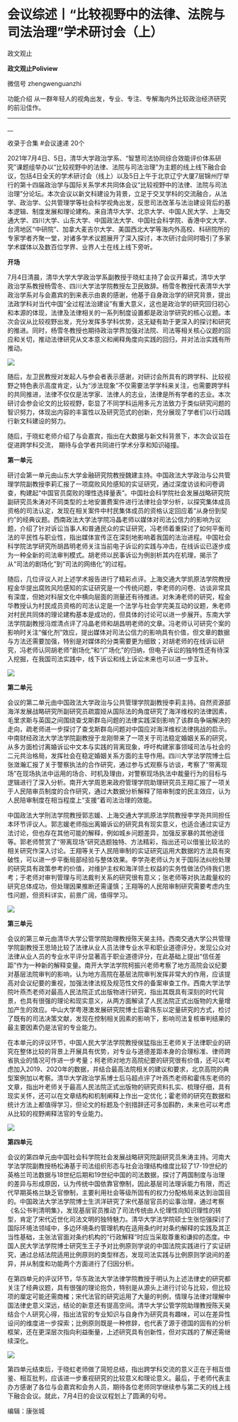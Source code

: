 

#  会议综述丨“比较视野中的法律、法院与司法治理”学术研讨会（上）

政文观止  

**政文观止Poliview** 

微信号 zhengwenguanzhi

功能介绍 从一群年轻人的视角出发，专业、专注、专解海内外比较政治经济研究的前沿佳作。

____

__

收录于合集 #会议速递 20个

2021年7月4日、5日，清华大学政治学系、“智慧司法协同综合效能评价体系研究”课题组举办以“比较视野中的法律、法院与司法治理”为主题的线上线下融合会议，包括4日全天的学术研讨会（线上）以及5日上午于北京辽宁大厦7层锦州厅举行的第十四届政治学与国际关系学术共同体会议“比较视野中的法律、法院与司法治理”分论坛。本次会议以新文科建设为背景，立足于交叉学科的交流融合，从法学、政治学、公共管理学等社会科学视角出发，反思司法改革与法治建设背后的基本逻辑、制度发展和理论建构。来自清华大学、北京大学、中国人民大学、上海交通大学、四川大学、山东大学、中国政法大学、中国社会科学院、香港中文大学、台湾地区“中研院”、加拿大麦吉尔大学、美国西北大学等海内外高校、科研院所的专家学者齐聚一堂，对诸多学术议题展开了深入探讨，本次研讨会同时吸引了多家学术媒体以及数百位学界、业界人士在线上线下旁听。

  

 **开场**

7月4日清晨，清华大学大学政治学系副教授于晓虹主持了会议开幕式，清华大学政治学系教授杨雪冬、四川大学法学院教授左卫民致辞。杨雪冬教授代表清华大学政治学系对与会嘉宾的到来表示由衷的感谢，他基于自身政治学的研究背景，提出法政学科对当代中国“全过程法治建设”有重大意义，这也是政治学的研究回归初心和本源的体现，法律及法律相关的一系列制度设置都是政治学研究的核心议题。本次会议从比较视野出发，充分发挥多学科优势，这无疑有助于更深入的探讨和研究的推进。同时，杨雪冬教授也期待政治学界加强对法院、司法等相关核心议题的回应和关切，推动法律研究从文本意义和阐释角度向实践的回归，并对法治实践有所推动。  

![](images/84/2.png)

随后，左卫民教授对发起人与参会者表示感谢，对研讨会所具有的跨学科、比较视野之特色表示高度肯定，认为“涉法现象”不仅需要法学学科来关注，也需要跨学科的共同推进，法律不仅仅是法学家、法律人的志业，法律是所有学者的志业。本次研讨会参会论文的比较视野，彰显了不同学科运用多元方法致力于类似研究问题的智识努力，体现出内容的丰富性以及研究范式的创新，充分展现了学者们以行动践行新文科建设的努力。  

  

随后，于晓虹老师介绍了与会嘉宾，指出在大数据与新文科背景下，本次会议旨在促进跨学科交流， 期待与会学者共同进行学术分享和知识碰撞。

  

 **第一单元**

研讨会第一单元由山东大学金融研究院教授魏建主持。中国政法大学政治与公共管理学院副教授李莉汇报了一项腐败风险感知的实证研究，通过深度访谈和问卷调查，构建起“中国官员腐败的理性选择量表”。中国社会科学院社会发展战略研究院副研究员朱涛对不同类型的土地安置费案件进行法律社会学分析，以探究集体成员资格的司法认定，发现在相关案件中村民集体成员的资格认定回应着“从身份到契约”的经典议题。西南政法大学法学院冯晶老师以媒体对司法公信力的影响为议题，介绍了针对诉讼当事人和普通民众的实证研究，冯老师着重探讨了如何平衡司法的平民性与职业性，指出媒体宣传正在深刻地影响着我国的法治进程。中国社会科学院法学研究所胡昌明老师关注当前电子诉讼的实践与冲击，在线诉讼已逐步成为一种全新的司法审判模式。胡老师以民事诉讼为例剖析其内在机理，揭示了从“司法的剧场化”到“司法的网络化”的过程。

  

随后，几位评议人对上述学术报告进行了精彩点评。上海交通大学凯原法学院教授程金华提出腐败风险感知的实证研究是一个传统问题，李老师的问卷、访谈非常具有深度，但她对科层文化中横向层面的测量还有待推进。对朱涛老师的研究，程金华教授认为村民成员资格的司法认定是一个法学与社会学完美互动的议题，朱老师对村民共同体的理论建构基本是成功的，但具体的讨论可以进一步展开。东南大学法学院副教授冯煜清点评了冯晶老师和胡昌明老师的文章。冯老师认可研究个案的影响时关注“催化剂”效应，提出媒体对司法公信力的影响具有价值，但文章的数据与方法还需要加强，特别是对媒体的分类需要更为细致；对胡老师的在线诉讼研究，冯老师认同胡老师“剧场化”和“广场化”的归纳，但电子诉讼的独特性还有待深入挖掘，在我国司法实践中，线下诉讼和线上诉讼未来也可以进一步互补。

![](images/84/3.png)

 **第二单元**

会议的第二单元由中国政法大学政治与公共管理学院副教授李莉主持。自然资源部海洋发展战略研究所副研究员疏震娅从国际法的角度研究了海洋维权的法律因素，毛里求斯与英国之间围绕查戈斯群岛问题的法律实践深刻影响了该群岛争端解决的走向，疏老师进一步探讨了查戈斯群岛问题对中国应对海洋维权法律挑战的启示。中南财经政法大学法学院副教授于龙刚带来了一项关于司法稳定婚姻关系的研究，从多方面检讨离婚诉讼中文本与实践的背离现象，呼吁构建家事领域司法与社会的二元共治格局，发挥社会在稳定婚姻关系方面的主导作用。四川大学法学院博士后张潋瀚汇报了关于警察执法的合作研究，通过参与式观察与访谈，考察了“带离现场”在现场执法中运用的场合、时机及理由，对警察现场执法中裁量行为的目标与逻辑进行了深入分析。南开大学周恩来政府管理学院助理研究员王翔汇报了一项关于人民陪审员制度的合作研究，通过大数据分析解释了陪审制度的民主效应，认为人民陪审制度在相当程度上“支援”着司法治理的效能。

  

中国政法大学刑法学院教授郭志媛、上海交通大学凯原法学院教授李学尧共同担任本环节评议人。郭志媛老师指出离婚诉讼的研究具有现实意义，也适合通过实证方法讨论，但也存在其他可能的解释，例如城乡问题差异，加强反家暴的其他途径等。郭老师赞赏了“带离现场”研究选题独特、方法精彩，指出还可以借鉴比较法的相关研究作深入讨论。王翔等关于人民陪审制的实证研究运用大数据的方法具有突破性，可以进一步平衡局部经验与整体效果。李学尧老师认为关于国际法纠纷处理的研究具有政策参考的价值，对维护主权和海洋领土权益的实务性做法仍待我们思考；于老师对审判管理与司法裁判关系的研究很有意义；张老师等对执法裁量权的研究总体成功，但处理因果推断还需谨慎；王翔等的人民陪审制研究需要考虑内生性问题，但资料详实，前景广阔，值得学习。

![](images/84/4.png)

 **第三单元**

会议的第三单元由清华大学公管学院助理教授陈天昊主持。西南交通大学公共管理学院副教授王思琦比较了法律从业人员法律专业水平和职业道德评分，发现公众对法律从业人员的专业水平评分显著高于职业道德评分，在此基础上提出“信任差距”作为一种新的解释变量。南开大学法学院柯振兴老师考察了地方高院会议纪要对基层法院审判的影响，认为地方高院在基层法院审判发挥非常大的作用，应该提高对会议纪要的重视，加强法律法规及规范性文件的备案审查工作。西南大学法学院叶燕杰老师对最高人民法院正式出版物进行研究，指出其既具有深刻的时代背景，也具有很强的理论和现实意义，从两方面解读了人民法院正式出版物的大量增加产生的效应。中山大学粤港澳发展研究院博士后霍伟东以定量研究的方式，检讨了既有的司法决策文献，发现在控制相关因素的影响下，影响司法复核审判结果的最主要因素仍是法官的专业能力。

  

在本单元的评议环节，中国人民大学法学院教授侯猛指出王老师关于法律职业的研究在整体比较的背景上开展具有优势，对专业与道德差距本身的合理标准、律师跨省执业的情况可作进一步考量；柯老师对地方高院纪要的研究很有价值，还可以考虑加入2019、2020年的数据，并结合最高法院相关的建议和要求，北京高院的典型案例加以考察。清华大学政治学系博士后马超点评了叶燕杰老师和霍伟东老师的文章，指出叶老师关于最高人民法院正式出版物的研究资料扎实、梳理仔细，具有现实关怀，还可以在文章结构和机制阐释上作出一定优化；霍老师的研究在数据和统计方法上都值得学习，但论文的标题及个别措辞还可多加斟酌，未来也可以考虑从比较的视野阐释法官的专业能力。

![](images/84/5.png)

 **第四单元**

会议的第四单元由中国社会科学院社会发展战略研究院副研究员朱涛主持。河南大学法学院副教授杨松涛基于司法组织形态与社会治理结构维度比较了17-19世纪的英格兰司法数据与18世纪后期和19世纪中国的司法数据，探讨了两国制度与治理的差异与形成原因，认为传统中国依靠官僚制，因此基层司法理诉能力有限，而近代早期英格兰缺乏官僚制，主要利用社会等级所固有的权力分配格局来达到治国目的。中国政法大学法学院博士生洪洋研究了宋代基层官员的讼事治理，通过考察《名公书判清明集》，发现基层官员推动了司法传统由人伦理性向知识理性的转型，肯定了宋代近世化司法文明的独特魅力。清华大学法学院硕士生张恺强探讨了国际环境法领域中，多边环境条约管理机构在适用条约时对条约解释的实践及其正当性基础，主张法官面对条约机构的“行政解释”时应当采取尊重和谦抑的态度。中国人民大学法学院博士研究生王子予对比例原则学说的中国法院实践进行了实证研究，通过总结法院适用比例原则的类型样态，发现司法实践与比例原则学说间的差异，并从制度和功能两个方面进行了归因分析。

  

在第四单元的评议环节，华东政法大学法律学院教授于明认为上述法律史的研究都关注了经典议题，具有很强的理论抱负，特别是从源头上进行讨论与比较，但比较项的厘定可能还需商榷；宋代法官的研究运用了大量的判例，情理与法律对理解中国法律史意义深远，结论的新意还有提高空间。清华大学公管学院助理教授陈天昊结合个人研究心得，指出法官的专业知识与自身作为研究具有趣味，可以在差异性设问的维度进一步探索；比例原则既是一种修辞，也代表了源于德国的固有的分析框架，还在更深层次指向利益衡量，上述研究具有创新性，但对实践的了解还需继续深化。

![](images/84/6.png)

第四单元结束后，于晓虹老师做了简短总结，指出跨学科交流的意义正在于相互借鉴、相互批判，应该进一步重视研究的比较意义和理论意义。最后，于老师代表主办方感谢了各位与会嘉宾和会务人员，期待各位老师同学继续参与第二天的线上线下融合会议。就此，7月4日的会议议程划上了圆满的句号。

编辑：康张城  

